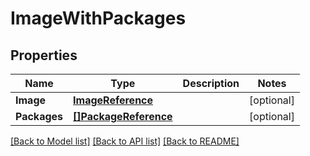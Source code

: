 # ImageWithPackages

## Properties

Name | Type | Description | Notes
------------ | ------------- | ------------- | -------------
**Image** | [**ImageReference**](ImageReference.md) |  | [optional] 
**Packages** | [**[]PackageReference**](PackageReference.md) |  | [optional] 

[[Back to Model list]](../README.md#documentation-for-models) [[Back to API list]](../README.md#documentation-for-api-endpoints) [[Back to README]](../README.md)


